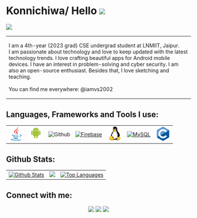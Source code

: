 # Konnichiwa/ Hello <img src="https://raw.githubusercontent.com/MartinHeinz/MartinHeinz/master/wave.gif" width="30px">

![](https://komarev.com/ghpvc/?username=iamvs-2002&color=green)


<table>
  <tr>
    <td valign="center">
      <p>
        I am a 4th-year (2023 grad) CSE undergrad student at LNMIIT, Jaipur. <br/>
        I am passionate about technology and love to keep updated with the latest technology trends. 
        I love crafting beautiful apps for Android mobile devices. I have an interest in problem-solving and cyber security. 
        I am also an open-source enthusiast. Besides that, I love sketching and teaching. <br/><br/>
        You can find me everywhere: @iamvs2002 <br/>
      </p>
    </td>
  </tr>
</table>





## Languages, Frameworks and Tools I use:
  <table>
    <tr>
      <td>
        <a href="https://www.java.com" target="_blank"> 
          <img src="https://raw.githubusercontent.com/devicons/devicon/master/icons/java/java-original.svg" alt="java" width="40" height="40"/> 
        </a> 
      </td>
      <td>
        <a href="https://developer.android.com" target="_blank"> 
          <img src="https://raw.githubusercontent.com/devicons/devicon/master/icons/android/android-original-wordmark.svg" alt="android" width="40" height="40"/> 
        </a> 
      </td>
      <td>
        <img alt="Github" src="https://img.shields.io/badge/-GitHub-05122A?style=flat&logo=github">
      </td>
      <td>
        <a href="https://firebase.google.com/"><img alt="Firebase" src ="https://img.shields.io/badge/Firebase-ffca28?style=flate&logo=firebase&logoColor=black"></a>
      </td>
      <td>
        <a href="https://www.linux.org/" target="_blank"> 
          <img src="https://raw.githubusercontent.com/devicons/devicon/master/icons/linux/linux-original.svg" alt="linux" width="40" height="40"/> 
        </a> 
      </td>
      <td>
        <a href="https://www.mysql.com/"><img alt="MySQL" src="https://img.shields.io/badge/MySQL-00000F?style=flat&logo=mysql&logoColor=white"></a>
      </td>
      <td>
        <a href="https://www.cprogramming.com/" target="_blank"> 
          <img src="https://raw.githubusercontent.com/devicons/devicon/master/icons/c/c-original.svg" alt="c" width="40" height="40"/> 
        </a> 
      </td>
    </tr>
  </table>





## Github Stats:

<table>
  <tr>
    <td>
       <a href="https://github.com/iamvs-2002"><img alt="Github Stats" src="https://github-readme-stats.vercel.app/api?username=iamvs-2002&show_icons=true&count_private=true&theme=react&hide_border=true&bg_color=1d2a3a" /></a>
    </td>
    <td>
       <a href="http://www.github.com/iamvs-2002"><img src="https://github-readme-streak-stats.herokuapp.com/?user=iamvs-2002&stroke=ffffff&background=1d2a3a&ring=5BCDEC&fire=5BCDEC&currStreakNum=ffffff&currStreakLabel=5BCDEC&sideNums=ffffff&sideLabels=ffffff&dates=ffffff&hide_border=true" /></a>
    </td>
    <td>
      <a href="https://github.com/iamvs-2002"><img alt="Top Languages" src="https://github-readme-stats.vercel.app/api/top-langs/?username=iamvs-2002&langs_count=8&count_private=true&layout=compact&theme=react&hide_border=true&bg_color=1d2a3a"/></a>
    </td>
  </tr>
</table>



## Connect with me:

<p align="center">
  <a href = "https://www.linkedin.com/in/iamvs2002"><img src="https://img.icons8.com/fluent/48/000000/linkedin.png"/></a>
  <a href = "https://twitter.com/iamvs2002"><img src="https://img.icons8.com/fluent/48/000000/twitter.png"/></a>
  <a href = "https://www.instagram.com/iamvs2002"><img src="https://img.icons8.com/fluent/48/000000/instagram-new.png"/></a>
</p>
